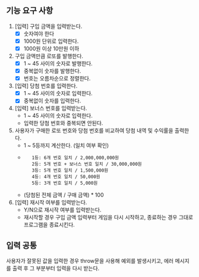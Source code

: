 ## 기능 요구 사항

1. [입력] 구입 금액을 입력받는다.
   - [x] 숫자여야 한다
   - [x] 1000원 단위로 입력한다.
   - [x] 1000원 이상 10만원 이하
2. 구입 금액만큼 로또를 발행한다.
   - [x] 1 ~ 45 사이의 숫자로 발행한다.
   - [x] 중복없이 숫자를 발행한다.
   - [x] 번호는 오름차순으로 정렬한다.
3. [입력] 당첨 번호를 입력한다.
   - [x] 1 ~ 45 사이의 숫자로 입력한다.
   - [x] 중복없이 숫자를 입력한다.
4. [입력] 보너스 번호를 입력받는다.
   - 1 ~ 45 사이의 숫자로 입력한다.
   - 입력한 당첨 번호와 중복되면 안된다.
5. 사용자가 구매한 로또 번호와 당첨 번호를 비교하여 당첨 내역 및 수익률을 출력한다.
   - 1 ~ 5등까지 계산한다. (일치 여부 확인)
   - ```
        1등: 6개 번호 일치 / 2,000,000,000원
        2등: 5개 번호 + 보너스 번호 일치 / 30,000,000원
        3등: 5개 번호 일치 / 1,500,000원
        4등: 4개 번호 일치 / 50,000원
        5등: 3개 번호 일치 / 5,000원
     ```
   - (당첨된 전체 금액 / 구매 금액) \* 100
6. [입력] 재시작 여부를 입력받는다.
   - Y/N으로 재시작 여부를 입력받는다.
   - 재시작할 경우 구입 금액 입력부터 게임을 다시 시작하고, 종료하는 경우 그대로 프로그램을 종료시킨다.

## 입력 공통

사용자가 잘못된 값을 입력한 경우 throw문을 사용해 예외를 발생시키고, 에러 메시지를 출력 후 그 부분부터 입력을 다시 받는다.
